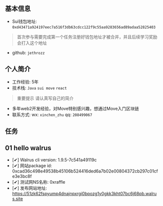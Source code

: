 ## 基本信息
- Sui钱包地址: `0xd43471a924197eec7a516f3db63cdcc122f9c55aa9283656ad89adaa52825403`
> 首次参与需要完成第一个任务注册好钱包地址才被合并，并且后续学习奖励会打入这个地址
- github: `jethrozz`

## 个人简介
- 工作经验: 5年
- 技术栈: `Java` `sui move` `react`
> 重要提示 请认真写自己的简介
- 多年web2开发经验，对Move特别感兴趣，想通过Move入门区块链
- 联系方式: wx: `xinchen_zhu` qq: `208499067`

## 任务

##   01 hello walrus
- [✔] Walrus cli version: 1.9.5-7c541a49119c
- [✔] 网站package id: 0xcad36c498e49538b45106b524416ded6a7b02e00804372cb297c01cfe3e3bc8f
- [✔] 测试网NS名称: 0xraffle
- [✔] 发布网站地址: https://51zk62fspyump4dnajnpxrgi0bpozg1y0gkk3kht07bc6j68pb.walrus.site